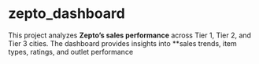 # zepto_dashboard
This project analyzes **Zepto’s sales performance** across Tier 1, Tier 2, and Tier 3 cities.   The dashboard provides insights into **sales trends, item types, ratings, and outlet performance
